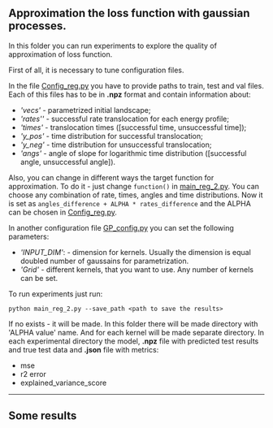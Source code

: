 Approximation the loss function with gaussian processes.
-------------------------------------------------------

In this folder you can run experiments to explore the quality of approximation of loss function.

First of all, it is necessary to tune configuration files.

In the file [Config_reg.py]() you have to provide paths to train, test and val files. 
Each of this files has to be in **.npz** format and contain information about:

- *'vecs'* - parametrized initial landscape;
- *'rates''* - successful rate translocation for each energy profile;
- *'times'* - translocation times ([successful time, unsuccessful time]);
- *'y_pos'* - time distribution for successful translocation;
- *'y_neg'* - time distribution for unsuccessful translocation;  
- *'angs'* - angle of slope for logarithmic time distribution ([successful angle, unsuccessful angle]).

Also, you can change in different ways the target function for approximation.
To do it - just change `function()` in [main_reg_2.py](). You can choose any combination of rate, times, angles and time distributions.
Now it is set as `angles_difference + ALPHA * rates_difference` and the ALPHA can be chosen in [Config_reg.py]().

In another configuration file [GP_config.py]() you can set the following parameters:

- *'INPUT_DIM'*: - dimension for kernels. Usually the dimension is equal doubled number of gaussains for parametrization.
- *'Grid'* - different kernels, that you want to use. Any number of kernels can be set.

To run experiments just run:

```buildoutcfg
python main_reg_2.py --save_path <path to save the results>
```

If no <path to save the results> exists - it will be made. In this folder there will be made
directory with 'ALPHA value' name. And for each kernel will be made separate directory. 
In each experimental directory the model, **.npz** file with predicted test results and true test data and **.json** file with metrics:
- mse
- r2 error
- explained_variance_score

---------------------------------------

## Some results


